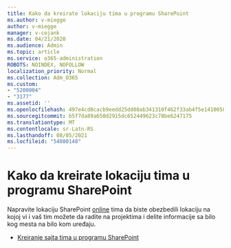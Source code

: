 ```yaml
---
title: Kako da kreirate lokaciju tima u programu SharePoint
ms.author: v-miegge
author: v-miegge
manager: v-cojank
ms.date: 04/21/2020
ms.audience: Admin
ms.topic: article
ms.service: o365-administration
ROBOTS: NOINDEX, NOFOLLOW
localization_priority: Normal
ms.collection: Adm_O365
ms.custom:
- "5200004"
- "3177"
ms.assetid: ''
ms.openlocfilehash: 497e4cd8cacb9eedd25dd08ab341310f462f33ab4f5e1410058f34e99d2e7d75
ms.sourcegitcommit: b5f7da89a650d2915dc652449623c78be6247175
ms.translationtype: MT
ms.contentlocale: sr-Latn-RS
ms.lasthandoff: 08/05/2021
ms.locfileid: "54080148"
---
```

# <a name="how-to-create-a-team-site-in-sharepoint"></a>Kako da kreirate lokaciju tima u programu SharePoint

Napravite lokaciju SharePoint [online](https://support.office.com/article/what-is-a-sharepoint-team-site-75545757-36c3-46a7-beed-0aaa74f0401e) tima da biste obezbedili lokaciju na kojoj vi i vaš tim možete da radite na projektima i delite informacije sa bilo kog mesta na bilo kom uređaju.

* [Kreiranje sajta tima u programu SharePoint](https://support.office.com/article/create-a-team-site-in-sharepoint-ef10c1e7-15f3-42a3-98aa-b5972711777d)